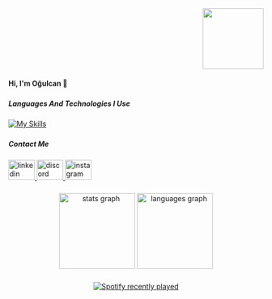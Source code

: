<div align="right">
  <img height="120" src="https://i.imgflip.com/65efzo.gif"  />
</div>

<h4 align="left">Hi, I'm Oğulcan 👋</h4>

###

<h5 align="left">Languages And Technologies I Use</h5>

###

[![My Skills](https://skillicons.dev/icons?i=js,html,css,django,docker,py,nextjs,mongodb,mysql,lua)](https://skillicons.dev)


###

<div align="left">
</div>

###

<h5 align="left">Contact Me</h5>

###

<div align="left">
  <a href="https://www.linkedin.com/in/oğulcan-öztürk-06179b228/" target="_blank">
    <img src="https://raw.githubusercontent.com/maurodesouza/profile-readme-generator/master/src/assets/icons/social/linkedin/default.svg" width="52" height="40" alt="linkedin logo"  />
  </a>
  <a href="https://discord.com/users/1047222762638422137" target="_blank">
    <img src="https://raw.githubusercontent.com/maurodesouza/profile-readme-generator/master/src/assets/icons/social/discord/default.svg" width="52" height="40" alt="discord logo"  />
  </a>
  <a href="https://instagram.com/ogulcanztrk" target="_blank">
    <img src="https://raw.githubusercontent.com/maurodesouza/profile-readme-generator/master/src/assets/icons/social/instagram/default.svg" width="52" height="40" alt="instagram logo"  />
  </a>
</div>

###

<div align="center">
  <img src="https://github-readme-stats.vercel.app/api?hide_title=false&hide_rank=false&show_icons=true&include_all_commits=true&count_private=true&disable_animations=false&theme=dracula&locale=en&hide_border=false&username=Adonisfx" height="150" alt="stats graph"  />
  <img src="https://github-readme-stats.vercel.app/api/top-langs?locale=en&hide_title=false&layout=compact&card_width=320&langs_count=5&theme=dracula&hide_border=false&username=Adonisfx" height="150" alt="languages graph"  />
</div>
 
### 

<div align="center">
  <a href="https://open.spotify.com/user/31kayuocslfqyumyc6szzc4do6p4">
    <img src="https://spotify-recently-played-readme.vercel.app/api?user=31kayuocslfqyumyc6szzc4do6p4&count=5" alt="Spotify recently played"  />
  </a>
</div>

###
